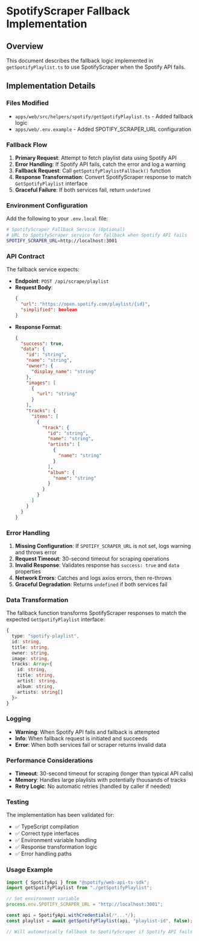 # SpotifyScraper Fallback Implementation

## Overview
This document describes the fallback logic implemented in `getSpotifyPlaylist.ts` to use SpotifyScraper when the Spotify API fails.

## Implementation Details

### Files Modified
- `apps/web/src/helpers/spotify/getSpotifyPlaylist.ts` - Added fallback logic
- `apps/web/.env.example` - Added SPOTIFY_SCRAPER_URL configuration

### Fallback Flow
1. **Primary Request**: Attempt to fetch playlist data using Spotify API
2. **Error Handling**: If Spotify API fails, catch the error and log a warning
3. **Fallback Request**: Call `getSpotifyPlaylistFallback()` function
4. **Response Transformation**: Convert SpotifyScraper response to match `GetSpotifyPlaylist` interface
5. **Graceful Failure**: If both services fail, return `undefined`

### Environment Configuration
Add the following to your `.env.local` file:
```bash
# SpotifyScraper Fallback Service (Optional)
# URL to SpotifyScraper service for fallback when Spotify API fails  
SPOTIFY_SCRAPER_URL=http://localhost:3001
```

### API Contract
The fallback service expects:
- **Endpoint**: `POST /api/scrape/playlist`
- **Request Body**:
  ```json
  {
    "url": "https://open.spotify.com/playlist/{id}",
    "simplified": boolean
  }
  ```
- **Response Format**:
  ```json
  {
    "success": true,
    "data": {
      "id": "string",
      "name": "string", 
      "owner": {
        "display_name": "string"
      },
      "images": [
        {
          "url": "string"
        }
      ],
      "tracks": {
        "items": [
          {
            "track": {
              "id": "string",
              "name": "string",
              "artists": [
                {
                  "name": "string"
                }
              ],
              "album": {
                "name": "string"
              }
            }
          }
        ]
      }
    }
  }
  ```

### Error Handling
1. **Missing Configuration**: If `SPOTIFY_SCRAPER_URL` is not set, logs warning and throws error
2. **Request Timeout**: 30-second timeout for scraping operations
3. **Invalid Response**: Validates response has `success: true` and `data` properties
4. **Network Errors**: Catches and logs axios errors, then re-throws
5. **Graceful Degradation**: Returns `undefined` if both services fail

### Data Transformation
The fallback function transforms SpotifyScraper responses to match the expected `GetSpotifyPlaylist` interface:

```typescript
{
  type: "spotify-playlist",
  id: string,
  title: string,
  owner: string, 
  image: string,
  tracks: Array<{
    id: string,
    title: string,
    artist: string,
    album: string,
    artists: string[]
  }>
}
```

### Logging
- **Warning**: When Spotify API fails and fallback is attempted
- **Info**: When fallback request is initiated and succeeds
- **Error**: When both services fail or scraper returns invalid data

### Performance Considerations
- **Timeout**: 30-second timeout for scraping (longer than typical API calls)
- **Memory**: Handles large playlists with potentially thousands of tracks
- **Retry Logic**: No automatic retries (handled by caller if needed)

### Testing
The implementation has been validated for:
- ✅ TypeScript compilation
- ✅ Correct type interfaces
- ✅ Environment variable handling
- ✅ Response transformation logic
- ✅ Error handling paths

### Usage Example
```typescript
import { SpotifyApi } from "@spotify/web-api-ts-sdk";
import getSpotifyPlaylist from "./getSpotifyPlaylist";

// Set environment variable
process.env.SPOTIFY_SCRAPER_URL = "http://localhost:3001";

const api = SpotifyApi.withCredentials(/*...*/);
const playlist = await getSpotifyPlaylist(api, "playlist-id", false);

// Will automatically fallback to SpotifyScraper if Spotify API fails
```
